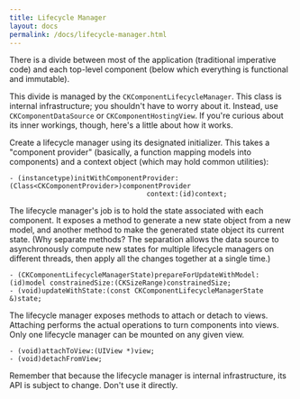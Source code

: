 ```yaml
---
title: Lifecycle Manager
layout: docs
permalink: /docs/lifecycle-manager.html
---
```


There is a divide between most of the application (traditional imperative code) and each top-level component (below which everything is functional and immutable).

This divide is managed by the `CKComponentLifecycleManager`. This class is internal infrastructure; you shouldn't have to worry about it. Instead, use `CKComponentDataSource` or `CKComponentHostingView`. If you're curious about its inner workings, though, here's a little about how it works.

Create a lifecycle manager using its designated initializer. This takes a "component provider" (basically, a function mapping models into components) and a context object (which may hold common utilities):

```objc++
- (instancetype)initWithComponentProvider:(Class<CKComponentProvider>)componentProvider
                                  context:(id)context;
```

The lifecycle manager's job is to hold the state associated with each component. It exposes a method to generate a new state object from a new model, and another method to make the generated state object its current state. (Why separate methods? The separation allows the data source to asynchronously compute new states for multiple lifecycle managers on different threads, then apply all the changes together at a single time.)

```objc++
- (CKComponentLifecycleManagerState)prepareForUpdateWithModel:(id)model constrainedSize:(CKSizeRange)constrainedSize;
- (void)updateWithState:(const CKComponentLifecycleManagerState &)state;
```

The lifecycle manager exposes methods to attach or detach to views. Attaching performs the actual operations to turn components into views. Only one lifecycle manager can be mounted on any given view.

```objc++
- (void)attachToView:(UIView *)view;
- (void)detachFromView;
```

Remember that because the lifecycle manager is internal infrastructure, its API is subject to change. Don't use it directly.
